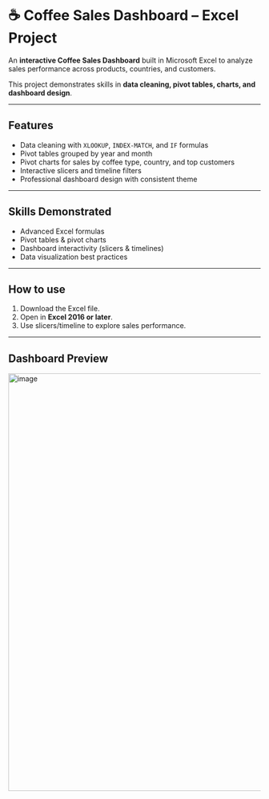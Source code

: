 # ☕ Coffee Sales Dashboard – Excel Project

An **interactive Coffee Sales Dashboard** built in Microsoft Excel to analyze sales performance across products, countries, and customers.  

This project demonstrates skills in **data cleaning, pivot tables, charts, and dashboard design**.  

---

## Features
- Data cleaning with `XLOOKUP`, `INDEX-MATCH`, and `IF` formulas  
- Pivot tables grouped by year and month  
- Pivot charts for sales by coffee type, country, and top customers  
- Interactive slicers and timeline filters  
- Professional dashboard design with consistent theme  

---

## Skills Demonstrated
- Advanced Excel formulas  
- Pivot tables & pivot charts  
- Dashboard interactivity (slicers & timelines)  
- Data visualization best practices  


---

## How to use
1. Download the Excel file.  
2. Open in **Excel 2016 or later**.  
3. Use slicers/timeline to explore sales performance.  

---

## Dashboard Preview
<img width="1750" height="833" alt="image" src="https://github.com/user-attachments/assets/5729ccf4-0d2d-4969-b2d9-e3055ea3ff61" />





